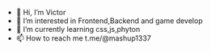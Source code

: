 - 👋 Hi, I’m Victor
- 👀 I’m interested in Frontend,Backend and game develop
- 🌱 I’m currently learning css,js,phyton
- 📫 How to reach me t.me/@mashup1337

<!---
Victor/VictorWqzx is a ✨ special ✨ repository because its `README.md` (this file) appears on your GitHub profile.
You can click the Preview link to take a look at your changes.
--->
